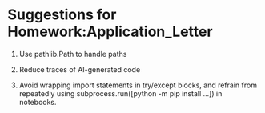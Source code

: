 # Suggestions for Homework:Application_Letter

1. Use pathlib.Path to handle paths

2. Reduce traces of AI-generated code

3. Avoid wrapping import statements in try/except blocks, and refrain from repeatedly using subprocess.run([python -m pip install ...]) in notebooks.